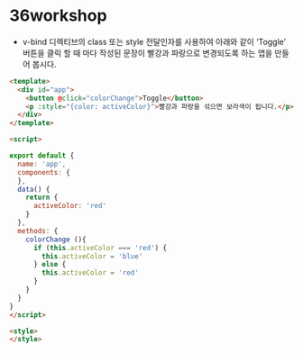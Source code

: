 # 36workshop

- v-bind 디렉티브의 class 또는 style 전달인자를 사용하여 아래와 같이 ‘Toggle’ 버튼을
클릭 할 때 마다 작성된 문장이 빨강과 파랑으로 변경되도록 하는 앱을 만들어 봅시다.

```html
<template>
  <div id="app">
    <button @click="colorChange">Toggle</button>
    <p :style="{color: activeColor}">빨강과 파랑을 섞으면 보라색이 됩니다.</p>
  </div>
</template>

<script>

export default {
  name: 'app',
  components: {
  },
  data() {
    return {
      activeColor: 'red'
    }
  },
  methods: {
    colorChange (){
      if (this.activeColor === 'red') {
        this.activeColor = 'blue'
      } else {
        this.activeColor = 'red'
      }
    }
  }
}
</script>

<style>
</style>
```